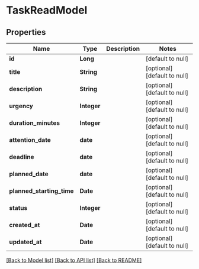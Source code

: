 # TaskReadModel
## Properties

| Name | Type | Description | Notes |
|------------ | ------------- | ------------- | -------------|
| **id** | **Long** |  | [default to null] |
| **title** | **String** |  | [optional] [default to null] |
| **description** | **String** |  | [optional] [default to null] |
| **urgency** | **Integer** |  | [optional] [default to null] |
| **duration\_minutes** | **Integer** |  | [optional] [default to null] |
| **attention\_date** | **date** |  | [optional] [default to null] |
| **deadline** | **date** |  | [optional] [default to null] |
| **planned\_date** | **date** |  | [optional] [default to null] |
| **planned\_starting\_time** | **Date** |  | [optional] [default to null] |
| **status** | **Integer** |  | [optional] [default to null] |
| **created\_at** | **Date** |  | [optional] [default to null] |
| **updated\_at** | **Date** |  | [optional] [default to null] |

[[Back to Model list]](../README.md#documentation-for-models) [[Back to API list]](../README.md#documentation-for-api-endpoints) [[Back to README]](../README.md)

